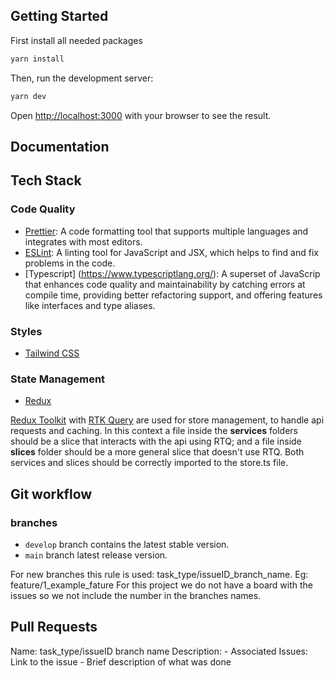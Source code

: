 
## Getting Started

First install all needed packages

```bash
yarn install
```

Then, run the development server:

```bash
yarn dev
```

Open [http://localhost:3000](http://localhost:3000) with your browser to see the result.

## Documentation

## Tech Stack

### Code Quality

- [Prettier](https://prettier.io/): A code formatting tool that supports multiple languages and integrates with most editors.
- [ESLint](https://eslint.org/): A linting tool for JavaScript and JSX, which helps to find and fix problems in the code.
- [Typescript] (https://www.typescriptlang.org/): A superset of JavaScrip that enhances code quality and maintainability by catching errors at compile time, providing better refactoring support, and offering features like interfaces and type aliases.

### Styles 

- [Tailwind CSS](https://tailwindcss.com/)

### State Management

- [Redux](https://redux.js.org/)

[Redux Toolkit](https://redux-toolkit.js.org/) with [RTK Query](https://redux-toolkit.js.org/rtk-query/overview) are used for store management, to handle api requests and caching. In this context a file inside the **services** folders should be a slice that interacts with the api using RTQ; and a file inside **slices** folder should be a more general slice that doesn't use RTQ. Both services and slices should be correctly imported to the store.ts file.

## Git workflow

### branches 

- `develop` branch contains the latest stable version. 
- `main` branch latest release version. 

For new branches this rule is used: task_type/issueID_branch_name. Eg: feature/1_example_fature
For this project we do not have a board with the issues so we not include the number in the branches names.

## Pull Requests

Name: task_type/issueID branch name
Description:
    - Associated Issues: Link to the issue 
    - Brief description of what was done


